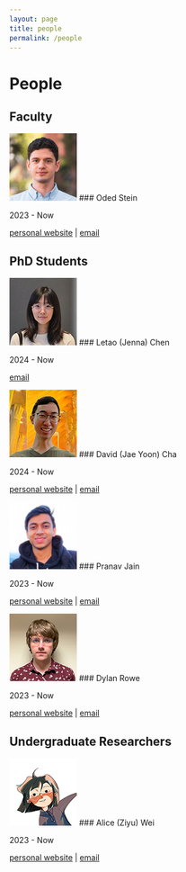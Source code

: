 ```yaml
---
layout: page
title: people
permalink: /people
---
```


# People

## Faculty

<div markdown="1" class="pubentry">
<img src="/assets/photos/oded-stein.png" class="pubimage" />
### Oded Stein

2023 - Now

[personal website](https://odedstein.com)
|
[email](mailto:ostein@usc.edu)
</div>


## PhD Students

<div markdown="1" class="pubentry">
<img src="/assets/photos/letao-chen.png" class="pubimage" />
### Letao (Jenna) Chen

2024 - Now

[email](mailto:letaoche@usc.edu)
</div>

<div markdown="1" class="pubentry">
<img src="/assets/photos/david-cha.png" class="pubimage" />
### David (Jae Yoon) Cha

2024 - Now

[personal website](https://david-cha.github.io/)
|
[email](mailto:jaeyoonc@usc.edu)
</div>

<div markdown="1" class="pubentry">
<img src="/assets/photos/pranav-jain.png" class="pubimage" />
### Pranav Jain

2023 - Now

[personal website](https://pranav-jain.github.io)
|
[email](mailto:pranavj@usc.edu)
</div>

<div markdown="1" class="pubentry">
<img src="/assets/photos/dylan-rowe.png" class="pubimage" />
### Dylan Rowe

2023 - Now

[personal website](https://d-r-o-w-e.github.io/)
|
[email](mailto:dylanr@usc.edu)
</div>

## Undergraduate Researchers

<div markdown="1" class="pubentry">
<img src="/assets/photos/alice-wei.png" class="pubimage" />
### Alice (Ziyu) Wei

2023 - Now

[personal website](https://www.aliceweiziyu.com)
|
[email](mailto:alicewei@usc.edu)
</div>
